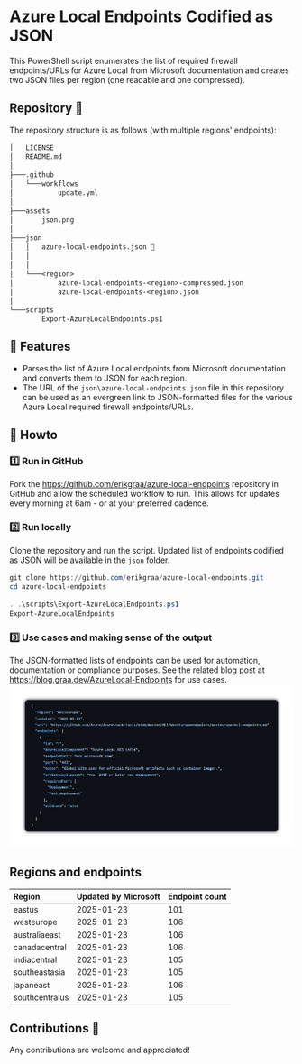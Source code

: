 # Azure Local Endpoints Codified as JSON

This PowerShell script enumerates the list of required firewall endpoints/URLs for Azure Local from Microsoft documentation and creates two JSON files per region (one readable and one compressed).

## Repository 🌳

The repository structure is as follows (with multiple regions' endpoints):

```
│   LICENSE
│   README.md
│
├───.github
│   └───workflows
│           update.yml
│
├───assets
│       json.png
│
├───json
│   │   azure-local-endpoints.json 🍏
│   │
│   │
│   └───<region>
│           azure-local-endpoints-<region>-compressed.json
│           azure-local-endpoints-<region>.json
│
└───scripts
        Export-AzureLocalEndpoints.ps1
```
## 🚀 Features

- Parses the list of Azure Local endpoints from Microsoft documentation and converts them to JSON for each region.
- The URL of the `json\azure-local-endpoints.json` file in this repository can be used as an evergreen link to JSON-formatted files for the various Azure Local required firewall endpoints/URLs.
## 📄 Howto

### 1️⃣ Run in GitHub
Fork the https://github.com/erikgraa/azure-local-endpoints repository in GitHub and allow the scheduled workflow to run. This allows for updates every morning at 6am - or at your preferred cadence.
### 2️⃣ Run locally
Clone the repository and run the script. Updated list of endpoints codified as JSON will be available in the `json` folder.
```powershell
git clone https://github.com/erikgraa/azure-local-endpoints.git
cd azure-local-endpoints
```
```powershell
. .\scripts\Export-AzureLocalEndpoints.ps1
Export-AzureLocalEndpoints
```
### 3️⃣ Use cases and making sense of the output
The JSON-formatted lists of endpoints can be used for automation, documentation or compliance purposes. See the related blog post at https://blog.graa.dev/AzureLocal-Endpoints for use cases.
[![Example](/assets/json.png)](https://github.com/erikgraa/azure-local-endpoints/tree/main/json) 
## Regions and endpoints

|Region|Updated by Microsoft|Endpoint count|
| :--- | --- | --- |
|eastus|2025-01-23|101|
|westeurope|2025-01-23|106|
|australiaeast|2025-01-23|106|
|canadacentral|2025-01-23|106|
|indiacentral|2025-01-23|105|
|southeastasia|2025-01-23|105|
|japaneast|2025-01-23|106|
|southcentralus|2025-01-23|105|
## Contributions 👏

Any contributions are welcome and appreciated!
